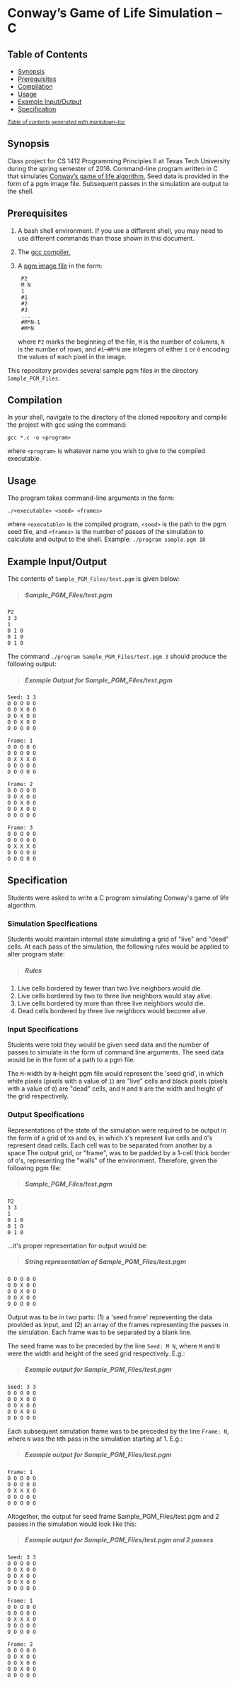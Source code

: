 Conway’s Game of Life Simulation – C
===


## Table of Contents

- [Synopsis](#synopsis)
- [Prerequisites](#prerequisites)
- [Compilation](#compilation)
- [Usage](#usage)
- [Example Input/Output](#example-input-output)
- [Specification](#specification)

<small><i><a href='http://ecotrust-canada.github.io/markdown-toc/'>Table of contents generated with markdown-toc</a></i></small>

Synopsis
---
Class project for CS 1412 Programming Principles II at Texas Tech University during the spring semester of 2016. Command-line program written in C that simulates [Conway’s game of life algorithm.](https://en.wikipedia.org/wiki/Conway%27s_Game_of_Life) Seed data is provided in the form of a pgm image file. Subsequent passes in the simulation are output to the shell.

Prerequisites
---

1. A bash shell environment. If you use a different shell, you may need to use different commands than those shown in this document.
2. The [gcc compiler.](https://gcc.gnu.org)
3. A [pgm image file](http://netpbm.sourceforge.net/doc/pgm.html) in the form:
   
        P2
        M N
        1
        #1
        #2
        #3
        ...
        #M*N-1
        #M*N
   
   where `P2` marks the beginning of the file, `M` is the number of columns, `N` is the number of rows, and `#1`–`#M*N` are integers of either `1` or `0` encoding the values of each pixel in the image.

  This repository provides several sample pgm files in the directory `Sample_PGM_Files`.

Compilation
---

In your shell, navigate to the directory of the cloned repository and compile the project with gcc using the command:

```
gcc *.c -o <program>
```

where `<program>` is whatever name you wish to give to the compiled executable.

Usage
---

The program takes command-line arguments in the form:

```
./<executable> <seed> <frames>
```

where `<executable>` is the compiled program, `<seed>` is the path to the pgm seed file, and `<frames>` is the number of passes of the simulation to calculate and output to the shell. Example: `./program sample.pgm 10`

Example Input/Output
---

The contents of `Sample_PGM_Files/test.pgm` is given below:

> ##### Sample\_PGM_Files/test.pgm
> 
    P2
    3 3
    1
    0 1 0
    0 1 0
    0 1 0

The command `./program Sample_PGM_Files/test.pgm 3` should produce the following output:

> ##### Example Output for Sample\_PGM_Files/test.pgm
>
    Seed: 3 3
    O O O O O 
    O O X O O 
    O O X O O 
    O O X O O 
    O O O O O 
>      
    Frame: 1
    O O O O O 
    O O O O O 
    O X X X O 
    O O O O O 
    O O O O O 
>    
    Frame: 2
    O O O O O 
    O O X O O 
    O O X O O 
    O O X O O 
    O O O O O 
>    
    Frame: 3
    O O O O O 
    O O O O O 
    O X X X O 
    O O O O O 
    O O O O O 

Specification
---

Students were asked to write a C program simulating Conway's game of life algorithm.

### Simulation Specifications

Students would maintain internal state simulating a grid of "live" and "dead" cells. At each pass of the simulation, the following rules would be applied to alter program state:

> ##### Rules
>
1. Live cells bordered by fewer than two live neighbors would die.
2. Live cells bordered by two to three live neighbors would stay alive.
3. Live cells bordered by more than three live neighbors would die.
4. Dead cells bordered by three live neighbors would become alive.

### Input Specifications

Students were told they would be given seed data and the number of passes to simulate in the form of command line arguments. The seed data would be in the form of a path to a pgm file.

The `M`-width by `N`-height pgm file would represent the 'seed grid', in which white pixels (pixels with a value of `1`) are "live" cells and black pixels (pixels with a value of `0`) are "dead" cells, and `M` and `N` are the width and height of the grid respectively.

### Output Specifications

Representations of the state of the simulation were required to be output in the form of a grid of `X`s and `O`s, in which `X`'s represent live cells and `O`'s represent dead cells. Each cell was to be separated from another by a space The output grid, or "frame", was to be padded by a 1-cell thick border of `O`'s, representing the "walls" of the environment. Therefore, given the following pgm file:

> ##### Sample\_PGM\_Files/test.pgm
> 
    P2
    3 3
    1
    0 1 0
    0 1 0
    0 1 0

...it's proper representation for output would be:

> ##### String representation of Sample\_PGM\_Files/test.pgm
>
    O O O O O
    O O X O O
    O O X O O
    O O X O O
    O O O O O

Output was to be in two parts: (1) a 'seed frame' representing the data provided as input, and (2) an array of the frames representing the passes in the simulation. Each frame was to be separated by a blank line.

The seed frame was to be preceded by the line `Seed: M N`, where `M` and `N` were the width and height of the seed grid respectively. E.g.:

> ##### Example output for Sample\_PGM\_Files/test.pgm
>
    Seed: 3 3
    O O O O O
    O O X O O
    O O X O O
    O O X O O
    O O O O O

Each subsequent simulation frame was to be preceded by the line `Frame: N`, where `N` was the `N`th pass in the simulation starting at 1. E.g.:

> ##### Example output for Sample\_PGM\_Files/test.pgm
>
    Frame: 1
    O O O O O
    O O O O O
    O X X X O
    O O O O O
    O O O O O

Altogether, the output for seed frame Sample\_PGM\_Files/test.pgm and 2 passes in the simulation would look like this:

> ##### Example output for Sample\_PGM\_Files/test.pgm and 2 passes
>
    Seed: 3 3
    O O O O O
    O O X O O
    O O X O O
    O O X O O
    O O O O O
>
    Frame: 1
    O O O O O
    O O O O O
    O X X X O
    O O O O O
    O O O O O
>
    Frame: 2
    O O O O O
    O O X O O
    O O X O O
    O O X O O
    O O O O O